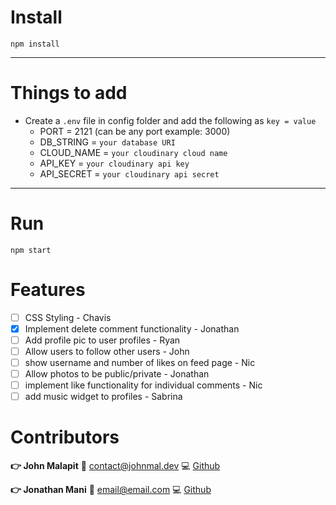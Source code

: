 # Install

`npm install`

---

# Things to add

- Create a `.env` file in config folder and add the following as `key = value`
  - PORT = 2121 (can be any port example: 3000)
  - DB_STRING = `your database URI`
  - CLOUD_NAME = `your cloudinary cloud name`
  - API_KEY = `your cloudinary api key`
  - API_SECRET = `your cloudinary api secret`

---

# Run

`npm start`

# Features
- [ ] CSS Styling - Chavis
- [X] Implement delete comment functionality - Jonathan
- [ ] Add profile pic to user profiles - Ryan
- [ ] Allow users to follow other users - John
- [ ] show username and number of likes on feed page - Nic
- [ ] Allow photos to be public/private - Jonathan
- [ ] implement like functionality for individual comments - Nic
- [ ] add music widget to profiles - Sabrina

# Contributors

**:point_right: John Malapit**
:e-mail: [contact@johnmal.dev](mailto:contact@johnmal.dev)
:computer: [Github](https://github.com/johnmal-dev/)

**:point_right: Jonathan Mani**
:e-mail: [email@email.com](mailto:social.chapters@simplelogin.com)
:computer: [Github](https://github.com/jonathanmani/)
